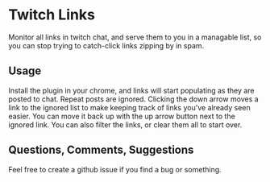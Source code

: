 # Twitch Links
Monitor all links in twitch chat, and serve them to you in a managable list, so you can stop trying to catch-click links zipping by in spam.

## Usage
Install the plugin in your chrome, and links will start populating as they are posted to chat. Repeat posts are ignored. Clicking the down arrow moves a link to the ignored list to make keeping track of links you've already seen easier. You can move it back up with the up arrow button next to the ignored link. You can also filter the links, or clear them all to start over.

## Questions, Comments, Suggestions
Feel free to create a github issue if you find a bug or something. 
